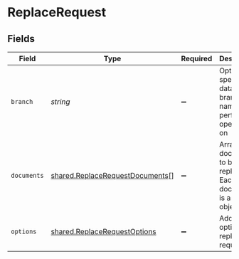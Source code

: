 # ReplaceRequest


## Fields

| Field                                                                                     | Type                                                                                      | Required                                                                                  | Description                                                                               |
| ----------------------------------------------------------------------------------------- | ----------------------------------------------------------------------------------------- | ----------------------------------------------------------------------------------------- | ----------------------------------------------------------------------------------------- |
| `branch`                                                                                  | *string*                                                                                  | :heavy_minus_sign:                                                                        | Optionally specify a database branch name to perform operation on                         |
| `documents`                                                                               | [shared.ReplaceRequestDocuments](../../../sdk/models/shared/replacerequestdocuments.md)[] | :heavy_minus_sign:                                                                        | Array of documents to be replaced. Each document is a JSON object.                        |
| `options`                                                                                 | [shared.ReplaceRequestOptions](../../../sdk/models/shared/replacerequestoptions.md)       | :heavy_minus_sign:                                                                        | Additional options for replace requests.                                                  |